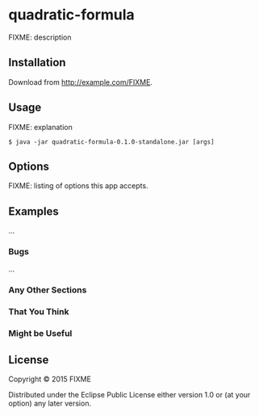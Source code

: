 # quadratic-formula

FIXME: description

## Installation

Download from http://example.com/FIXME.

## Usage

FIXME: explanation

    $ java -jar quadratic-formula-0.1.0-standalone.jar [args]

## Options

FIXME: listing of options this app accepts.

## Examples

...

### Bugs

...

### Any Other Sections
### That You Think
### Might be Useful

## License

Copyright © 2015 FIXME

Distributed under the Eclipse Public License either version 1.0 or (at
your option) any later version.

